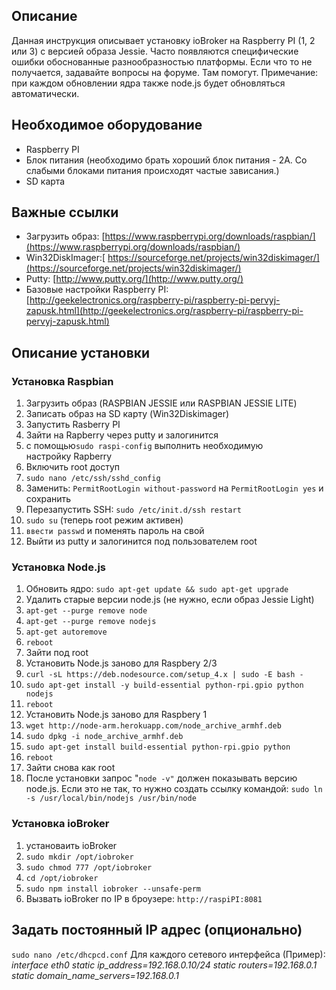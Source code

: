 ## Описание

Данная инструкция описывает установку ioBroker на Raspberry PI (1, 2 или 3) с версией образа Jessie. Часто появляются специфические ошибки обоснованные разнообразностью платформы. Если что то не получается, задавайте вопросы на форуме. Там помогут. Примечание: при каждом обновлении ядра также node.js будет обновляться автоматически.

## Необходимое оборудование

*   Raspberry PI
*   Блок питания (необходимо брать хороший блок питания - 2А. Со слабыми блоками питания происходят частые зависания.)
*   SD карта

## Важные ссылки

*   Загрузить образ: [https://www.raspberrypi.org/downloads/raspbian/](https://www.raspberrypi.org/downloads/raspbian/)
*   Win32DiskImager:[ https://sourceforge.net/projects/win32diskimager/](https://sourceforge.net/projects/win32diskimager/)
*   Putty: [http://www.putty.org/](http://www.putty.org/)
*   Базовые настройки Raspberry PI: [http://geekelectronics.org/raspberry-pi/raspberry-pi-pervyj-zapusk.html](http://geekelectronics.org/raspberry-pi/raspberry-pi-pervyj-zapusk.html)

## Описание установки

### Установка Raspbian

1.  Загрузить образ (RASPBIAN JESSIE или RASPBIAN JESSIE LITE)
2.  Записать образ на SD карту (Win32Diskimager)
3.  Запустить Rasberry PI
4.  Зайти на Rapberry через putty и залогинится
5.  с помощью`sudo raspi-config` выполнить необходимую настройку Rapberry
6.  Включить root доступ
1.  `sudo nano /etc/ssh/sshd_config`
2.  Заменить: `PermitRootLogin without-password` на `PermitRootLogin yes` и сохранить
3.  Перезапустить SSH: `sudo /etc/init.d/ssh restart`
4.  `sudo su` (теперь root режим активен)
5.  `ввести passwd` и поменять пароль на свой
7.  Выйти из putty и залогинится под пользователем root

### Установка Node.js

1.  Обновить ядро: `sudo apt-get update && sudo apt-get upgrade`
2.  Удалить старые версии node.js (не нужно, если образ Jessie Light)
1.  `apt-get --purge remove node`
2.  `apt-get --purge remove nodejs`
3.  `apt-get autoremove`
4.  `reboot`
3.  Зайти под root
4.  Установить Node.js заново для Raspbery 2/3
1.  `curl -sL https://deb.nodesource.com/setup_4.x | sudo -E bash -`
2.  `sudo apt-get install -y build-essential python-rpi.gpio python nodejs`
3.  `reboot`
5.  Установить Node.js заново для Raspbery 1
1.  `wget http://node-arm.herokuapp.com/node_archive_armhf.deb`
2.  `sudo dpkg -i node_archive_armhf.deb`
3.  `sudo apt-get install build-essential python-rpi.gpio python`
4.  `reboot`
6.  Зайти снова как root
7.  После установки запрос "`node -v"` должен показывать версию node.js. Если это не так, то нужно создать ссылку командой: `sudo ln -s /usr/local/bin/nodejs /usr/bin/node`

### Установка ioBroker

1.  установаить ioBroker
1.  `sudo mkdir /opt/iobroker`
2.  `sudo chmod 777 /opt/iobroker`
3.  `cd /opt/iobroker`
4.  `sudo npm install iobroker --unsafe-perm`
2.  Вызвать ioBroker по IP в броузере: `http://raspiPI:8081`

## Задать постоянный IP адрес (опционально)

`sudo nano /etc/dhcpcd.conf` Для каждого сетевого интерфейса (Пример): _interface eth0_ _static ip_address=192.168.0.10/24_ _static routers=192.168.0.1_ _static domain_name_servers=192.168.0.1_